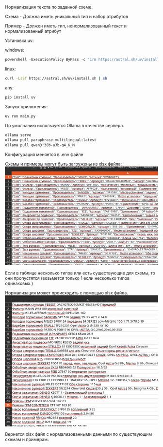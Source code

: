 Нормализация текста по заданной схеме.

Схема - Должна иметь уникальный тип и набор атрибутов

Пример - Должен иметь тип, ненормализованный текст и нормализованный атрибут

Установка uv:

windows:
```powershell
powershell -ExecutionPolicy ByPass -c "irm https://astral.sh/uv/install.ps1 | iex"
```
linux:
```bash
curl -LsSf https://astral.sh/uv/install.sh | sh
```
any:
```bash
pip install uv
```

Запуск приложения: 
```bash
uv run main.py
```

По умолчанию используется Ollama в качестве сервера.
```bash
ollama serve
ollama pull paraphrase-multilingual:latest
ollama pull qwen3:30b-a3b-q4_K_M
```

Конфигурация меняется в .env файле

Схемы и примеры могут быть загружены из xlsx файла:
![Пример](images/normalized_example.png)

Если в таблице несколько типов или есть существующие для схемы, то они пропустятся (возьмется только 1 если несколько типов одинаковых.)

Нормализация может происходить с помощью xlsx файла.
![Пример](images/unnormalized_example.png)

Вернется xlsx файл с нормализованными данными по существующим схемам и примерам.
